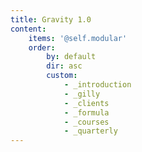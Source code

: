 ```yaml
---
title: Gravity 1.0
content:
    items: '@self.modular'
    order:
        by: default
        dir: asc
        custom:
            - _introduction
            - _gilly
            - _clients
            - _formula
            - _courses
            - _quarterly
---
```

